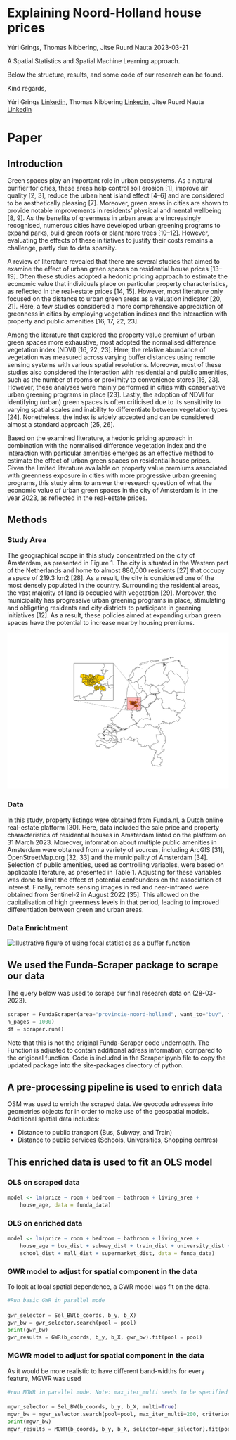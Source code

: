 Explaining Noord-Holland house prices
================
Yúri Grings, Thomas Nibbering, Jitse Ruurd Nauta
2023-03-21

A Spatial Statistics and Spatial Machine Learning approach.

Below the structure, results, and some code of our research can be
found.

Kind regards,

Yúri Grings [Linkedin](https://www.linkedin.com/in/yurigrings/), Thomas
Nibbering [Linkedin](https://www.linkedin.com/in/thomas-nibbering/),
Jitse Ruurd Nauta
[Linkedin](https://www.linkedin.com/in/jitseruurdnauta/)

# Paper

## Introduction

Green spaces play an important role in urban ecosystems. As a natural
purifier for cities, these areas help control soil erosion \[1\],
improve air quality \[2, 3\], reduce the urban heat island effect
\[4–6\] and are considered to be aesthetically pleasing \[7\]. Moreover,
green areas in cities are shown to provide notable improvements in
residents’ physical and mental wellbeing \[8, 9\]. As the benefits of
greenness in urban areas are increasingly recognised, numerous cities
have developed urban greening programs to expand parks, build green
roofs or plant more trees \[10–12\]. However, evaluating the effects of
these initiatives to justify their costs remains a challenge, partly due
to data sparsity.

A review of literature revealed that there are several studies that
aimed to examine the effect of urban green spaces on residential house
prices \[13–19\]. Often these studies adopted a hedonic pricing approach
to estimate the economic value that individuals place on particular
property characteristics, as reflected in the real-estate prices \[14,
15\]. However, most literature only focused on the distance to urban
green areas as a valuation indicator \[20, 21\]. Here, a few studies
considered a more comprehensive appreciation of greenness in cities by
employing vegetation indices and the interaction with property and
public amenities \[16, 17, 22, 23\].

Among the literature that explored the property value premium of urban
green spaces more exhaustive, most adopted the normalised difference
vegetation index (NDVI) \[16, 22, 23\]. Here, the relative abundance of
vegetation was measured across varying buffer distances using remote
sensing systems with various spatial resolutions. Moreover, most of
these studies also considered the interaction with residential and
public amenities, such as the number of rooms or proximity to
convenience stores \[16, 23\]. However, these analyses were mainly
performed in cities with conservative urban greening programs in place
\[23\]. Lastly, the adoption of NDVI for identifying (urban) green
spaces is often criticised due to its sensitivity to varying spatial
scales and inability to differentiate between vegetation types \[24\].
Nonetheless, the index is widely accepted and can be considered almost a
standard approach \[25, 26\].

Based on the examined literature, a hedonic pricing approach in
combination with the normalised difference vegetation index and the
interaction with particular amenities emerges as an effective method to
estimate the effect of urban green spaces on residential house prices.
Given the limited literature available on property value premiums
associated with greenness exposure in cities with more progressive urban
greening programs, this study aims to answer the research question of
what the economic value of urban green spaces in the city of Amsterdam
is in the year 2023, as reflected in the real-estate prices.

## Methods

### Study Area

The geographical scope in this study concentrated on the city of
Amsterdam, as presented in Figure 1. The city is situated in the Western
part of the Netherlands and home to almost 880,000 residents \[27\] that
occupy a space of 219.3 km2 \[28\]. As a result, the city is considered
one of the most densely populated in the country. Surrounding the
residential areas, the vast majority of land is occupied with vegetation
\[29\]. Moreover, the municipality has progressive urban greening
programs in place, stimulating and obligating residents and city
districts to participate in greening initiatives \[12\]. As a result,
these policies aimed at expanding urban green spaces have the potential
to increase nearby housing premiums.

![Overview of study area](Paper/figures/study_area.png)

### Data

In this study, property listings were obtained from Funda.nl, a Dutch
online real-estate platform \[30\]. Here, data included the sale price
and property characteristics of residential houses in Amsterdam listed
on the platform on 31 March 2023. Moreover, information about multiple
public amenities in Amsterdam were obtained from a variety of sources,
including ArcGIS \[31\], OpenStreetMap.org \[32, 33\] and the
municipality of Amsterdam \[34\]. Selection of public amenities, used as
controlling variables, were based on applicable literature, as presented
in Table 1. Adjusting for these variables was done to limit the effect
of potential confounders on the association of interest. Finally, remote
sensing images in red and near-infrared were obtained from Sentinel-2 in
August 2022 \[35\]. This allowed on the capitalisation of high greenness
levels in that period, leading to improved differentiation between green
and urban areas.

### Data Enrichtment

![Illustrative figure of using focal statistics as a buffer
function](Paper/figures/raster5.png)

## We used the Funda-Scraper package to scrape our data

The query below was used to scrape our final research data on
(28-03-2023).

``` python
scraper = FundaScraper(area="provincie-noord-holland", want_to="buy", find_past=False,\
n_pages = 1000)
df = scraper.run()
```

Note that this is not the original Funda-Scraper code underneath. The
Function is adjusted to contain additional adress information, compared
to the origional function. Code is included in the Scraper.ipynb file to
copy the updated package into the site-packages directory of python.

## A pre-processing pipeline is used to enrich data

OSM was used to enrich the scraped data. We geocode adressess into
geometries objects for in order to make use of the geospatial models.
Additional spatial data includes:

- Distance to public transport (Bus, Subway, and Train)
- Distance to public services (Schools, Universities, Shopping centres)

## This enriched data is used to fit an OLS model

### OLS on scraped data

``` r
model <- lm(price ~ room + bedroom + bathroom + living_area +
    house_age, data = funda_data)
```

### OLS on enriched data

``` r
model <- lm(price ~ room + bedroom + bathroom + living_area +
    house_age + bus_dist + subway_dist + train_dist + university_dist +
    school_dist + mall_dist + supermarket_dist, data = funda_data)
```

### GWR model to adjust for spatial component in the data

To look at local spatial dependence, a GWR model was fit on the data.

``` python
#Run basic GWR in parallel mode

gwr_selector = Sel_BW(b_coords, b_y, b_X)
gwr_bw = gwr_selector.search(pool = pool)
print(gwr_bw)
gwr_results = GWR(b_coords, b_y, b_X, gwr_bw).fit(pool = pool)
```

### MGWR model to adjust for spatial component in the data

As it would be more realistic to have different band-widths for every
feature, MGWR was used

``` python
#run MGWR in parallel mode. Note: max_iter_multi needs to be specified

mgwr_selector = Sel_BW(b_coords, b_y, b_X, multi=True)
mgwr_bw = mgwr_selector.search(pool=pool, max_iter_multi=200, criterion = "AICc") 
print(mgwr_bw)
mgwr_results = MGWR(b_coords, b_y, b_X, selector=mgwr_selector).fit(pool=pool)
```

